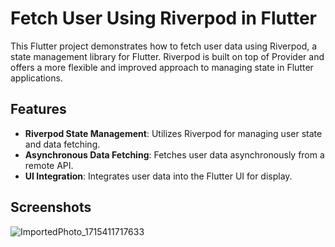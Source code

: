 # Fetch User Using Riverpod in Flutter

This Flutter project demonstrates how to fetch user data using Riverpod, a state management library for Flutter. Riverpod is built on top of Provider and offers a more flexible and improved approach to managing state in Flutter applications.

## Features

- **Riverpod State Management**: Utilizes Riverpod for managing user state and data fetching.
- **Asynchronous Data Fetching**: Fetches user data asynchronously from a remote API.
- **UI Integration**: Integrates user data into the Flutter UI for display.

## Screenshots
![ImportedPhoto_1715411717633](https://github.com/ProdevSoftware/riverpod_demo/assets/97152083/08dc7317-0855-44c2-a32d-652aa8838657)
